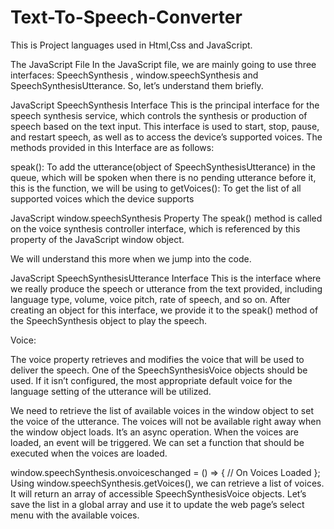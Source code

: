 # Text-To-Speech-Converter

This is Project languages used in Html,Css and JavaScript.

The JavaScript File
In the JavaScript file, we are mainly going to use three interfaces: SpeechSynthesis , window.speechSynthesis and SpeechSynthesisUtterance. So, let’s understand them briefly.

JavaScript SpeechSynthesis Interface
This is the principal interface for the speech synthesis service, which controls the synthesis or production of speech based on the text input. This interface is used to start, stop, pause, and restart speech, as well as to access the device’s supported voices.
The methods provided in this Interface are as follows:

speak(): To add the utterance(object of SpeechSynthesisUtterance) in the queue, which will be spoken when there is no pending utterance before it, this is the function, we will be using to
getVoices(): To get the list of all supported voices which the device supports

JavaScript window.speechSynthesis Property
The speak() method is called on the voice synthesis controller interface, which is referenced by this property of the JavaScript window object.

We will understand this more when we jump into the code.

JavaScript SpeechSynthesisUtterance Interface
This is the interface where we really produce the speech or utterance from the text provided, including language type, volume, voice pitch, rate of speech, and so on. After creating an object for this interface, we provide it to the speak() method of the SpeechSynthesis object to play the speech.


Voice:

The voice property retrieves and modifies the voice that will be used to deliver the speech. One of the SpeechSynthesisVoice objects should be used. If it isn’t configured, the most appropriate default voice for the language setting of the utterance will be utilized.

We need to retrieve the list of available voices in the window object to set the voice of the utterance. The voices will not be available right away when the window object loads. It’s an async operation. When the voices are loaded, an event will be triggered. We can set a function that should be executed when the voices are loaded.

window.speechSynthesis.onvoiceschanged = () => {
  // On Voices Loaded
};
Using window.speechSynthesis.getVoices(), we can retrieve a list of voices. It will return an array of accessible SpeechSynthesisVoice objects. Let’s save the list in a global array and use it to update the web page’s select menu with the available voices.

